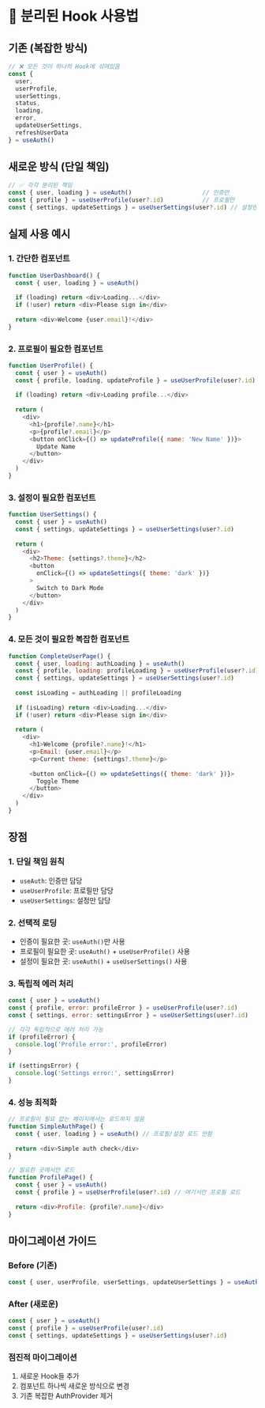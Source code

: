 # 🚀 분리된 Hook 사용법

## 기존 (복잡한 방식)
```javascript
// ❌ 모든 것이 하나의 Hook에 섞여있음
const { 
  user, 
  userProfile, 
  userSettings, 
  status, 
  loading, 
  error,
  updateUserSettings,
  refreshUserData 
} = useAuth()
```

## 새로운 방식 (단일 책임)
```javascript
// ✅ 각각 분리된 책임
const { user, loading } = useAuth()                    // 인증만
const { profile } = useUserProfile(user?.id)           // 프로필만  
const { settings, updateSettings } = useUserSettings(user?.id) // 설정만
```

## 실제 사용 예시

### 1. 간단한 컴포넌트
```javascript
function UserDashboard() {
  const { user, loading } = useAuth()
  
  if (loading) return <div>Loading...</div>
  if (!user) return <div>Please sign in</div>
  
  return <div>Welcome {user.email}!</div>
}
```

### 2. 프로필이 필요한 컴포넌트
```javascript
function UserProfile() {
  const { user } = useAuth()
  const { profile, loading, updateProfile } = useUserProfile(user?.id)
  
  if (loading) return <div>Loading profile...</div>
  
  return (
    <div>
      <h1>{profile?.name}</h1>
      <p>{profile?.email}</p>
      <button onClick={() => updateProfile({ name: 'New Name' })}>
        Update Name
      </button>
    </div>
  )
}
```

### 3. 설정이 필요한 컴포넌트
```javascript
function UserSettings() {
  const { user } = useAuth()
  const { settings, updateSettings } = useUserSettings(user?.id)
  
  return (
    <div>
      <h2>Theme: {settings?.theme}</h2>
      <button 
        onClick={() => updateSettings({ theme: 'dark' })}
      >
        Switch to Dark Mode
      </button>
    </div>
  )
}
```

### 4. 모든 것이 필요한 복잡한 컴포넌트
```javascript
function CompleteUserPage() {
  const { user, loading: authLoading } = useAuth()
  const { profile, loading: profileLoading } = useUserProfile(user?.id)
  const { settings, updateSettings } = useUserSettings(user?.id)
  
  const isLoading = authLoading || profileLoading
  
  if (isLoading) return <div>Loading...</div>
  if (!user) return <div>Please sign in</div>
  
  return (
    <div>
      <h1>Welcome {profile?.name}!</h1>
      <p>Email: {user.email}</p>
      <p>Current theme: {settings?.theme}</p>
      
      <button onClick={() => updateSettings({ theme: 'dark' })}>
        Toggle Theme
      </button>
    </div>
  )
}
```

## 장점

### 1. 단일 책임 원칙
- `useAuth`: 인증만 담당
- `useUserProfile`: 프로필만 담당  
- `useUserSettings`: 설정만 담당

### 2. 선택적 로딩
- 인증이 필요한 곳: `useAuth()`만 사용
- 프로필이 필요한 곳: `useAuth()` + `useUserProfile()` 사용
- 설정이 필요한 곳: `useAuth()` + `useUserSettings()` 사용

### 3. 독립적 에러 처리
```javascript
const { user } = useAuth()
const { profile, error: profileError } = useUserProfile(user?.id)
const { settings, error: settingsError } = useUserSettings(user?.id)

// 각각 독립적으로 에러 처리 가능
if (profileError) {
  console.log('Profile error:', profileError)
}

if (settingsError) {
  console.log('Settings error:', settingsError)
}
```

### 4. 성능 최적화
```javascript
// 프로필이 필요 없는 페이지에서는 로드하지 않음
function SimpleAuthPage() {
  const { user, loading } = useAuth() // 프로필/설정 로드 안함
  
  return <div>Simple auth check</div>
}

// 필요한 곳에서만 로드
function ProfilePage() {
  const { user } = useAuth()
  const { profile } = useUserProfile(user?.id) // 여기서만 프로필 로드
  
  return <div>Profile: {profile?.name}</div>
}
```

## 마이그레이션 가이드

### Before (기존)
```javascript
const { user, userProfile, userSettings, updateUserSettings } = useAuth()
```

### After (새로운)
```javascript
const { user } = useAuth()
const { profile } = useUserProfile(user?.id)
const { settings, updateSettings } = useUserSettings(user?.id)
```

### 점진적 마이그레이션
1. 새로운 Hook들 추가
2. 컴포넌트 하나씩 새로운 방식으로 변경
3. 기존 복잡한 AuthProvider 제거